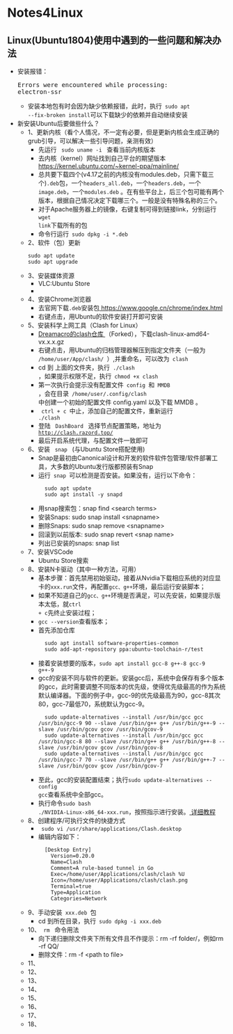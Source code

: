 # Notes4Linux
## Linux(Ubuntu1804)使用中遇到的一些问题和解决办法

+ 安装报错：
  <pre>Errors were encountered while processing:
  electron-ssr</pre>
  + 安装本地包有时会因为缺少依赖报错，此时，执行<code> sudo apt --fix-broken install</code>可以下载缺少的依赖并自动继续安装
+ 新安装Ubuntu后要做些什么？
  + 1、更新内核（看个人情况，不一定有必要，但是更新内核会生成正确的grub引导，可以解决一些引导问题，亲测有效）
    + 先运行 <code> sudo uname -i </code> 查看当前内核版本
    + 去内核（kernel）网址找到自己平台的期望版本<a href="https://kernel.ubuntu.com/~kernel-ppa/mainline/"> https://kernel.ubuntu.com/~kernel-ppa/mainline/ </a>
    + 总共要下载四个(v4.17之前的内核没有modules.deb，只需下载三个)<code>.deb</code>包，一个<code>headers_all.deb</code>，一个<code>headers.deb</code>，一个<code>image.deb</code>，一个<code>modules.deb</code> 。在有些平台上，后三个包可能有两个版本，根据自己情况决定下载哪三个。一般是没有特殊名称的三个。
    + 对于Apache服务器上的镜像，右键复制可得到链接link，分别运行<code>wget link</code>下载所有的包
    + 命令行运行<code> sudo dpkg -i *.deb </code>
  + 2、软件（包）更新
    ```
    sudo apt update
    sudo apt upgrade
    ```
  + 3、安装媒体资源
    + VLC:Ubuntu Store
    + 
  + 4、安装Chrome浏览器
    + 去官网下载<code>.deb</code>安装包<a href="https://www.google.cn/chrome/index.html"> https://www.google.cn/chrome/index.html </a>
    + 右键点击，用Ubuntu的软件安装打开即可安装
  + 5、安装科学上网工具（Clash for Linux）
    + <a href="https://github.com/Dreamacro/clash/releases"> Dreamacro的clash仓库 </a>（Forked），下载clash-linux-amd64-vx.x.x.gz
    + 右键点击，用Ubuntu的归档管理器解压到指定文件夹（一般为<code> /home/user/App/clash/ </code>）,并重命名，可以改为<code> clash </code>
    + cd 到 上面的文件夹，执行<code> ./clash </code>，如果提示权限不足，执行<code> chmod +x clash </code>
    + 第一次执行会提示没有配置文件<code> config </code>和<code> MMDB </code>，会在目录<code> /home/user/.config/clash </code>中创建一个初始的配置文件 config.yaml 以及下载 MMDB 。
    + <code> ctrl + c </code>中止，添加自己的配置文件，重新运行<code> ./clash </code>
    + 登陆 <code> DashBoard </code> 选择节点配置策略，地址为 <code> http://clash.razord.top/ </code>
    + 最后开启系统代理，与配置文件一致即可    
  + 6、安装 <code> snap </code> (与Ubuntu Store搭配使用)
    + Snap是最初由Canonical设计和开发的软件软件包管理/软件部署工具，大多数的Ubuntu发行版都预装有Snap
    + 运行<code> snap </code>可以检测是否安装。如果没有，运行以下命令：
      ```
        sudo apt update
        sudo apt install -y snapd
      ```
    + 用snap搜索包：snap find \<search terms>
    + 安装Snaps: sudo snap install \<snapname>
    + 删除Snaps: sudo snap remove \<snapname>
    + 回滚到以前版本: sudo snap revert \<snap name>
    + 列出已安装的snaps: snap list
  + 7、安装VSCode
    + Ubuntu Store搜索
  + 8、安装N卡驱动（其中一种方法，可用）
    + 基本步骤：首先禁用初始驱动，接着从Nvidia下载相应系统的对应显卡的<code>xxx.run</code>文件，再配置<code>gcc、g++</code>环境，最后运行安装脚本；
    + 如果不知道自己的<code>gcc、g++</code>环境是否满足，可以先安装，如果提示版本太低，就<code>ctrl + c</code>先终止安装过程；
    + <code>gcc --version</code>查看版本；
    + 首先添加仓库
      ```
        sudo apt install software-properties-common
        sudo add-apt-repository ppa:ubuntu-toolchain-r/test
      ```
    + 接着安装想要的版本，<code>sudo apt install gcc-8 g++-8 gcc-9 g++-9</code>
    + gcc的安装不同与软件的更新。安装gcc后，系统中会保存有多个版本的gcc，此时需要调整不同版本的优先级，使得优先级最高的作为系统默认编译器。下面的例子中，gcc-9的优先级最高为90，gcc-8其次80，gcc-7最低70，系统默认为gcc-9。
      ```
        sudo update-alternatives --install /usr/bin/gcc gcc /usr/bin/gcc-9 90 --slave /usr/bin/g++ g++ /usr/bin/g++-9 --slave /usr/bin/gcov gcov /usr/bin/gcov-9
        sudo update-alternatives --install /usr/bin/gcc gcc /usr/bin/gcc-8 80 --slave /usr/bin/g++ g++ /usr/bin/g++-8 --slave /usr/bin/gcov gcov /usr/bin/gcov-8
        sudo update-alternatives --install /usr/bin/gcc gcc /usr/bin/gcc-7 70 --slave /usr/bin/g++ g++ /usr/bin/g++-7 --slave /usr/bin/gcov gcov /usr/bin/gcov-7
      ```
    + 至此，gcc的安装配置结束；执行<code>sudo update-alternatives --config gcc</code>查看系统中全部gcc。
    + 执行命令<code>sudo bash ./NVIDIA-Linux-x86_64-xxx.run</code>，按照指示进行安装。<a href="https://xungejiang.com/2019/10/08/ubuntu-gpu-driver/"> 详细教程 </a>
  + 8、创建程序/可执行文件的快捷方式
    + <code> sudo vi /usr/share/applications/Clash.desktop </code>
    + 编辑内容如下：
      ```
        [Desktop Entry]
          Version=0.20.0
          Name=Clash
          Comment=A rule-based tunnel in Go
          Exec=/home/user/Applications/clash/clash %U
          Icon=/home/user/Applications/clash/clash.png
          Terminal=true
          Type=Application
          Categories=Network
      ```
  + 9、手动安装<code> xxx.deb </code>包
    + cd 到所在目录，执行<code> sudo dpkg -i xxx.deb </code>
  + 10、<code> rm </code> 命令用法
    + 向下递归删除文件夹下所有文件且不作提示：rm -rf folder/，例如rm -rf QQ/
    + 删除文件：rm -f \<path to file>
  + 11、
  + 12、
  + 13、
  + 14、
  + 15、
  + 16、
  + 17、
  + 18、
